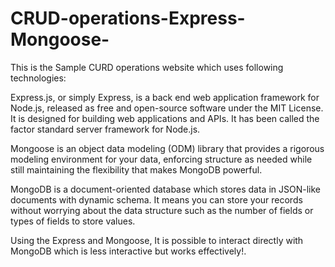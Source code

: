 # CRUD-operations-Express-Mongoose-

This is the Sample CURD operations website which uses following technologies:

Express.js, or simply Express, is a back end web application framework for Node.js, released as free and open-source software under the MIT License. It is designed for building web applications and APIs. It has been called the factor standard server framework for Node.js.

Mongoose is an object data modeling (ODM) library that provides a rigorous modeling environment for your data, enforcing structure as needed while still maintaining the flexibility that makes MongoDB powerful.

MongoDB is a document-oriented database which stores data in JSON-like documents with dynamic schema. It means you can store your records without worrying about the data structure such as the number of fields or types of fields to store values.


Using the Express and Mongoose, It is possible to interact directly with MongoDB which is less interactive but works effectively!.
